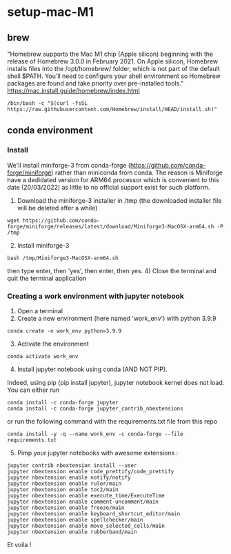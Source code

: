 # setup-mac-M1

## brew

"Homebrew supports the Mac M1 chip (Apple silicon) beginning with the release of Homebrew 3.0.0 in February 2021. On Apple silicon, Homebrew installs files into the /opt/homebrew/ folder, which is not part of the default shell $PATH. You'll need to configure your shell environment so Homebrew packages are found and take priority over pre-installed tools."
https://mac.install.guide/homebrew/index.html

```
/bin/bash -c "$(curl -fsSL https://raw.githubusercontent.com/Homebrew/install/HEAD/install.sh)"
```


## conda environment

### Install

We'll install miniforge-3 from conda-forge (https://github.com/conda-forge/miniforge) rather than miniconda from conda. The reason is Miniforge have a dedidated version for ARM64 processor which is convenient to this date (20/03/2022) as little to no official support exist for such platform. 

1) Download the miniforge-3 installer in /tmp (the downloaded installer file will be deleted after a while)
```
wget https://github.com/conda-forge/miniforge/releases/latest/download/Miniforge3-MacOSX-arm64.sh -P /tmp
```
2) Install miniforge-3
```
bash /tmp/Miniforge3-MacOSX-arm64.sh
```
then type enter, then 'yes', then enter, then yes.
4) Close the terminal and quit the terminal application

### Creating a work environment with jupyter notebook

1) Open a terminal
2) Create a new environment (here named 'work_env') with python 3.9.9
```
conda create -n work_env python=3.9.9
```
3) Activate the environment 
``` 
conda activate work_env
```
4) Install jupyter notebook using conda (AND NOT PIP). 

Indeed, using pip (pip install jupyter), jupyter notebook kernel does not load. 
You can either run 
```
conda install -c conda-forge jupyter 
conda install -c conda-forge jupyter_contrib_nbextensions
```
or run the following command with the requirements.txt file from this repo
```
conda install -y -q --name work_env -c conda-forge --file requirements.txt
```
5) Pimp your jupyter notebooks with awesome extensions : 
```
jupyter contrib nbextension install --user
jupyter nbextension enable code_prettify/code_prettify
jupyter nbextension enable notify/notify
jupyter nbextension enable ruler/main
jupyter nbextension enable toc2/main
jupyter nbextension enable execute_time/ExecuteTime
jupyter nbextension enable comment-uncomment/main
jupyter nbextension enable freeze/main
jupyter nbextension enable keyboard_shortcut_editor/main
jupyter nbextension enable spellchecker/main
jupyter nbextension enable move_selected_cells/main
jupyter nbextension enable rubberband/main

```
Et voila !

